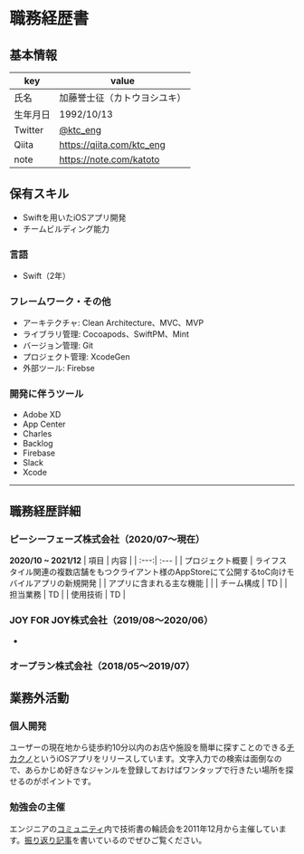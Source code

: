 # 職務経歴書

## 基本情報

|key|value|
|---|---|
|氏名| 加藤誉士征（カトウヨシユキ）|
|生年月日|1992/10/13|
|Twitter|[@ktc_eng](https://twitter.com/ktc_eng)|
|Qiita|https://qiita.com/ktc_eng|
|note|https://note.com/katoto|

## 保有スキル
* Swiftを用いたiOSアプリ開発
* チームビルディング能力

### 言語
* Swift（2年）

### フレームワーク・その他
* アーキテクチャ: Clean Architecture、MVC、MVP
* ライブラリ管理: Cocoapods、SwiftPM、Mint
* バージョン管理: Git
* プロジェクト管理: XcodeGen
* 外部ツール: Firebse

### 開発に伴うツール
* Adobe XD
* App Center
* Charles
* Backlog
* Firebase
* Slack
* Xcode

---

## 職務経歴詳細

### ピーシーフェーズ株式会社（2020/07〜現在）
**2020/10 ~ 2021/12**
| 項目 | 内容 |
| :---:| :--- |
| プロジェクト概要 | ライフスタイル関連の複数店舗をもつクライアント様のAppStoreにて公開するtoC向けモバイルアプリの新規開発 |
| アプリに含まれる主な機能 | |
| チーム構成 | TD |
| 担当業務 | TD |
| 使用技術 | TD |


### JOY FOR JOY株式会社（2019/08〜2020/06）

- 

### オープラン株式会社（2018/05〜2019/07）


## 業務外活動
### 個人開発
ユーザーの現在地から徒歩約10分以内のお店や施設を簡単に探すことのできる[チカクノ](https://apps.apple.com/jp/app/%E3%83%81%E3%82%AB%E3%82%AF%E3%83%8E/id1518477548)というiOSアプリをリリースしています。文字入力での検索は面倒なので、あらかじめ好きなジャンルを登録しておけばワンタップで行きたい場所を探せるのがポイントです。

### 勉強会の主催
エンジニアの[コミュニティ](https://community.camp-fire.jp/projects/view/280040)内で技術書の輪読会を2011年12月から主催しています。[振り返り記事](https://note.com/katoto/n/n43803591088e)を書いているのでぜひご覧ください。

